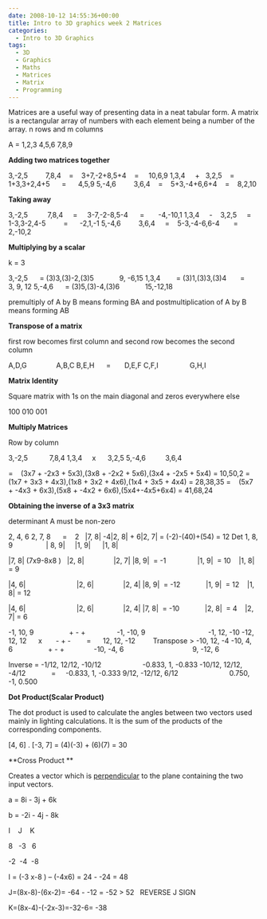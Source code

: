 ```yaml
---
date: 2008-10-12 14:55:36+00:00
title: Intro to 3D graphics week 2 Matrices
categories:
  - Intro to 3D Graphics
tags:
  - 3D
  - Graphics
  - Maths
  - Matrices
  - Matrix
  - Programming
---
```


Matrices are a useful way of presenting data in a neat tabular form. A matrix is a rectangular array of numbers with each element being a number of the array. n rows and m columns

A = 1,2,3
4,5,6
7,8,9

**Adding two matrices together**

3,-2,5         7,8,4    =    3+7,-2+8,5+4    =     10,6,9
1,3,4     +   3,2,5    =    1+3,3+2,4+5      =      4,5,9
5,-4,6         3,6,4    =    5+3,-4+6,6+4    =    8,2,10

**Taking away**

3,-2,5          7,8,4     =     3-7,-2-8,5-4      =       -4,-10,1
1,3,4     -    3,2,5     =     1-3,3-2,4-5         =      -2,1,-1
5,-4,6         3,6,4     =    5-3,-4-6,6-4       =       2,-10,2

**Multiplying by a scalar**

k = 3

3,-2,5      = (3)3,(3)-2,(3)5             9, -6,15
1,3,4        = (3)1,(3)3,(3)4       =     3, 9, 12
5,-4,6      = (3)5,(3)-4,(3)6             15,-12,18

premultiply of A by B means forming BA and postmultiplication of A by B means forming AB

**Transpose of a matrix**

first row becomes first column and second row becomes the second column

A,D,G               A,B,C
B,E,H      =       D,E,F
C,F,I                G,H,I

**Matrix Identity**

Square matrix with 1s on the main diagonal and zeros everywhere else

100
010
001

**Multiply Matrices**

Row by column

3,-2,5           7,8,4
1,3,4     x      3,2,5
5,-4,6          3,6,4

=    (3x7 + -2x3 + 5x3),(3x8 + -2x2 + 5x6),(3x4 + -2x5 + 5x4) = 10,50,2
=    (1x7 + 3x3 + 4x3),(1x8 + 3x2 + 4x6),(1x4 + 3x5 + 4x4) = 28,38,35
=    (5x7 + -4x3 + 6x3),(5x8 + -4x2 + 6x6),(5x4+-4x5+6x4) = 41,68,24

**Obtaining the inverse** **of a 3x3 matrix**

determinant A must be non-zero

2, 4, 6
2, 7, 8      =    2   |7, 8| -4|2, 8| + 6|2, 7| = (-2)-(40)+(54) = 12 Det
1, 8, 9                 | 8, 9|     |1, 9|      |1, 8|

|7, 8| (7x9-8x8 )   |2, 8|               |2, 7|
|8, 9|  = -1                |1, 9|  = 10    |1, 8| = 9

|4, 6|                          |2, 6|               |2, 4|
|8, 9|  = -12             |1, 9|  = 12    |1, 8| = 12

|4, 6|                          |2, 6|               |2, 4|
|7, 8|  = -10             |2, 8|  = 4    |2, 7| = 6

-1, 10, 9                  + - +                -1, -10, 9                                -1, 12, -10
-12, 12, 12      x       - + -        =      12, 12, -12         Transpose > -10, 12, -4
-10, 4, 6                  + - +               -10, -4, 6                                   9, -12, 6

Inverse =
-1/12, 12/12, -10/12                     -0.833, 1, -0.833
-10/12, 12/12, -4/12             =     -0.833, 1, -0.333
9/12, -12/12, 6/12                          0.750, -1, 0.500

**Dot Product(Scalar Product)**

The dot product is used to calculate the angles between two vectors used mainly in lighting calculations. It is the sum of the products of the corresponding components.

[4, 6] . [-3, 7] = (4)(-3) + (6)(7) = 30

**Cross Product
**

Creates a vector which is [perpendicular](http://en.wikipedia.org/wiki/Orthogonal) to the plane containing the two input vectors.

a = 8i - 3j + 6k

b = -2i - 4j - 8k

I    J    K

8   -3   6

-2  -4  -8

I = (-3 x-8 ) – (-4x6) = 24 - -24 = 48

J=(8x-8)-(6x-2)= -64 - -12 = -52 > 52   REVERSE J SIGN

K=(8x-4)-(-2x-3)=-32-6= -38
